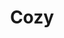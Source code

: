 ---
title: Cozy
caption: <a href="https://swap.trove.tools/resource_rdx1ntew7tq2wj687j858e9g5zf9n9kz58wjdrlu4nz3yvln7ct3zawpmk+component_rdx1czm7fssqfuwnqdtjt9ztrygvzqglmuuvl4mrpjaxgxrm867ajy76wj">Get this NFT on TROVE.</a>
---